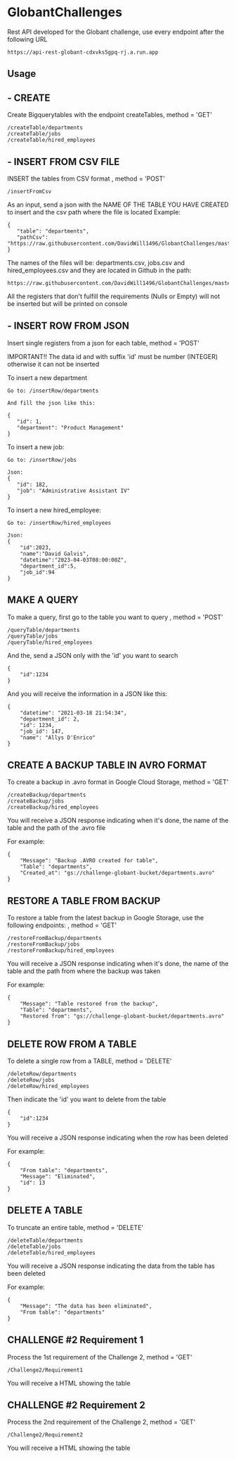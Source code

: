 # GlobantChallenges
Rest API developed for the Globant challenge, use every endpoint after the following URL

    https://api-rest-globant-cdxvks5gpq-rj.a.run.app

## Usage
## - CREATE 
Create Bigquerytables with the endpoint createTables, method = 'GET'

    /createTable/departments
    /createTable/jobs
    /createTable/hired_employees
     
## - INSERT FROM CSV FILE
INSERT the tables from CSV format , method = 'POST'

    /insertFromCsv
     
As an input, send a json with the NAME OF THE TABLE YOU HAVE CREATED to insert and the csv path where the file is located
Example:

    {
       "table": "departments",
       "pathCsv": "https://raw.githubusercontent.com/DavidWill1496/GlobantChallenges/master/departments.csv"
    }
    
The names of the files will be: departments.csv, jobs.csv and hired_employees.csv and they are located in Github in the path:

    https://raw.githubusercontent.com/DavidWill1496/GlobantChallenges/master/

All the registers that don't fulfill the requirements (Nulls or Empty) will not be inserted but will be printed on console

## - INSERT ROW FROM JSON
Insert single registers from a json for each table, method = 'POST'

IMPORTANT!! The data id and with suffix 'id' must be number (INTEGER) otherwise it can not be inserted

To insert a new department

    Go to: /insertRow/departments
    
    And fill the json like this:
    
    {
       "id": 1,
       "department": "Product Management"
    }
    
To insert a new job:

    Go to: /insertRow/jobs
    
    Json:
    {
       "id": 182,
       "job": "Administrative Assistant IV"
    }

To insert a new hired_employee:

    Go to: /insertRow/hired_employees
    
    Json:
    {
        "id":2023,
        "name":"David Galvis",
        "datetime":"2023-04-03T08:00:00Z",
        "department_id":5,
        "job_id":94
    }
    
## MAKE A QUERY
To make a query, first go to the table you want to query , method = 'POST'

    /queryTable/departments
    /queryTable/jobs
    /queryTable/hired_employees
    
And the, send a JSON only with the 'id' you want to search

    {
        "id":1234
    }
    
And you will receive the information in a JSON like this:

    {
        "datetime": "2021-03-18 21:54:34",
        "department_id": 2,
        "id": 1234,
        "job_id": 147,
        "name": "Allys D'Enrico"
    }

## CREATE A BACKUP TABLE IN AVRO FORMAT
To create a backup in .avro format in Google Cloud Storage, method = 'GET'

    /createBackup/departments
    /createBackup/jobs
    /createBackup/hired_employees
        
You will receive a JSON response indicating when it's done, the name of the table and the path of the .avro file

For example:

    {
        "Message": "Backup .AVRO created for table",
        "Table": "departments",
        "Created_at": "gs://challenge-globant-bucket/departments.avro"
    }
    
## RESTORE A TABLE FROM BACKUP
To restore a table from the latest backup in Google Storage, use the following endpoints: , method = 'GET'

    /restoreFromBackup/departments
    /restoreFromBackup/jobs
    /restoreFromBackup/hired_employees
        
You will receive a JSON response indicating when it's done, the name of the table and the path from where the backup was taken

For example:

    {
        "Message": "Table restored from the backup",
        "Table": "departments",
        "Restored from": "gs://challenge-globant-bucket/departments.avro"
    }

## DELETE ROW FROM A TABLE
To delete a single row from a TABLE, method = 'DELETE'

    /deleteRow/departments
    /deleteRow/jobs
    /deleteRow/hired_employees
        
Then indicate the 'id' you want to delete from the table        
        
    {
        "id":1234
    }
        
You will receive a JSON response indicating when the row has been deleted

For example:

    {
        "From table": "departments",
        "Message": "Eliminated",
        "id": 13
    }
    
## DELETE A TABLE
To truncate an entire table, method = 'DELETE'

    /deleteTable/departments
    /deleteTable/jobs
    /deleteTable/hired_employees
        
You will receive a JSON response indicating the data from the table has been deleted

For example:

    {
        "Message": "The data has been eliminated",
        "From table": "departments"
    }

## CHALLENGE #2 Requirement 1
Process the 1st requirement of the Challenge 2, method = 'GET'

    /Challenge2/Requirement1
        
You will receive a HTML showing the table

## CHALLENGE #2 Requirement 2
Process the 2nd requirement of the Challenge 2, method = 'GET'

    /Challenge2/Requirement2
        
You will receive a HTML showing the table
